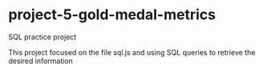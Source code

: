 # project-5-gold-medal-metrics
 SQL practice project

This project focused on the file sql.js and using SQL queries to retrieve the desired information
